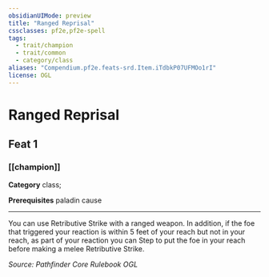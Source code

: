 ```yaml
---
obsidianUIMode: preview
title: "Ranged Reprisal"
cssclasses: pf2e,pf2e-spell
tags:
  - trait/champion
  - trait/common
  - category/class
aliases: "Compendium.pf2e.feats-srd.Item.iTdbkP07UFMOo1rI"
license: OGL
---
```

# Ranged Reprisal
## Feat 1
### [[champion]]

**Category** class; 



**Prerequisites** paladin cause
* * *
You can use Retributive Strike with a ranged weapon. In addition, if the foe that triggered your reaction is within 5 feet of your reach but not in your reach, as part of your reaction you can Step to put the foe in your reach before making a melee Retributive Strike.

*Source: Pathfinder Core Rulebook*
*OGL*